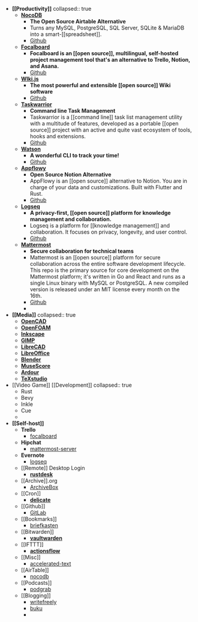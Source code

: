 - **[[Productivity]]**
  collapsed:: true
	- **[NocoDB](https://www.nocodb.com/)**
		- **The Open Source Airtable Alternative**
		- Turns any MySQL, PostgreSQL, SQL Server, SQLite & MariaDB into a smart-[[spreadsheet]].
		- [Github](https://github.com/nocodb/nocodb)
	- **[Focalboard](https://www.focalboard.com/)**
		- **Focalboard is an [[open source]], multilingual, self-hosted project management tool that's an alternative to Trello, Notion, and Asana.**
		- [Github](https://github.com/mattermost/focalboard)
	- **[WIki.js](https://js.wiki/)**
		- **The most powerful and extensible [[open source]] Wiki software**
		- [Github](https://github.com/Requarks/wiki)
	- **[Taskwarrior](https://taskwarrior.org/)**
		- **Command line Task Management**
		- Taskwarrior is a [[command line]] task list management utility with a multitude of features, developed as a portable [[open source]] project with an active and quite vast ecosystem of tools, hooks and extensions.
		- [Github](https://github.com/GothenburgBitFactory/taskwarrior)
	- **[Watson](https://tailordev.github.io/Watson/)**
		- **A wonderful CLI to track your time!**
		- [Github](https://github.com/TailorDev/Watson)
	- **[Appflowy](https://github.com/AppFlowy-IO/AppFlowy)**
		- **Open Source Notion Alternative**
		- AppFlowy is an [[open source]] alternative to Notion. You are in charge of your data and customizations. Built with Flutter and Rust.
		- [Github](https://github.com/AppFlowy-IO/AppFlowy)
	- **[Logseq](https://logseq.com/)**
		- **A privacy-first, [[open source]] platform for knowledge management and collaboration.**
		- Logseq is a platform for [[knowledge management]] and collaboration. It focuses on privacy, longevity, and user control.
		- [Github](https://github.com/logseq/logseq)
	- **[Mattermost](https://mattermost.com/)**
		- **Secure collaboration for technical teams**
		- Mattermost is an [[open source]] platform for secure collaboration across the entire software development lifecycle. This repo is the primary source for core development on the Mattermost platform; it's written in Go and React and runs as a single Linux binary with MySQL or PostgreSQL. A new compiled version is released under an MIT license every month on the 16th.
		- [Github](https://github.com/mattermost/mattermost-server)
		-
- **[[Media]]**
  collapsed:: true
	- **[OpenCAD](https://opencad.io/)**
	- **[OpenFOAM](https://www.openfoam.com/)**
	- **[Inkscape](https://inkscape.org/)**
	- **[GIMP](https://www.gimp.org/)**
	- **[LibreCAD](https://librecad.org/)**
	- **[LibreOffice](https://www.libreoffice.org/)**
	- **[Blender](https://www.blender.org/)**
	- **[MuseScore](https://musescore.org/en)**
	- **[Ardour](https://ardour.org/)**
	- **[TeXstudio](https://www.texstudio.org/)**
- [[Video Game]] [[Development]]
  collapsed:: true
	- Rust
	- Bevy
	- Inkle
	- Cue
	-
- **[[Self-host]]**
	- **Trello**
		- [focalboard](https://github.com/mattermost/focalboard)
	- **Hipchat**
		- [mattermost-server](https://github.com/mattermost/mattermost-server)
	- **Evernote**
		- [logseq](https://github.com/logseq/logseq)
	- [[Remote]] Desktop Login
		- **[rustdesk](https://github.com/rustdesk/rustdesk)**
	- [[Archive]].org
		- [ArchiveBox](https://github.com/ArchiveBox/ArchiveBox)
	- [[Cron]]
		- **[delicate](https://github.com/BinChengZhao/delicate)**
	- [[Github]]
		- [GitLab](https://gitlab.com/gitlab-org/gitlab)
	- [[Bookmarks]]
		- [briefkasten](https://github.com/ndom91/briefkasten)
	- [[Bitwarden]]
		- **[vaultwarden](https://github.com/dani-garcia/vaultwarden)**
	- [[IFTTT]]
		- **[actionsflow](https://github.com/actionsflow/actionsflow)**
	- [[Misc]]
		- [accelerated-text](https://github.com/accelerated-text/accelerated-text)
	- [[AirTable]]
		- [nocodb](https://github.com/nocodb/nocodb)
	- [[Podcasts]]
		- [podgrab](https://github.com/akhilrex/podgrab)
	- [[Blogging]]
		- [writefreely](https://github.com/writefreely/writefreely)
		- [buku](https://github.com/jarun/buku)
		-